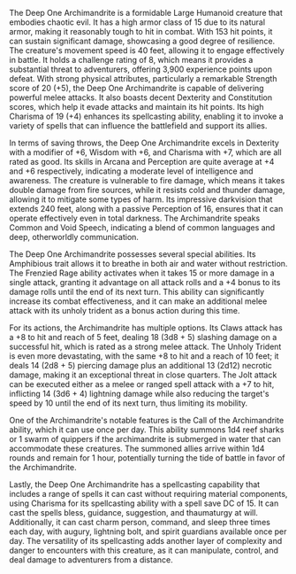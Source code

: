 The Deep One Archimandrite is a formidable Large Humanoid creature that embodies chaotic evil. It has a high armor class of 15 due to its natural armor, making it reasonably tough to hit in combat. With 153 hit points, it can sustain significant damage, showcasing a good degree of resilience. The creature's movement speed is 40 feet, allowing it to engage effectively in battle. It holds a challenge rating of 8, which means it provides a substantial threat to adventurers, offering 3,900 experience points upon defeat. With strong physical attributes, particularly a remarkable Strength score of 20 (+5), the Deep One Archimandrite is capable of delivering powerful melee attacks. It also boasts decent Dexterity and Constitution scores, which help it evade attacks and maintain its hit points. Its high Charisma of 19 (+4) enhances its spellcasting ability, enabling it to invoke a variety of spells that can influence the battlefield and support its allies. 

In terms of saving throws, the Deep One Archimandrite excels in Dexterity with a modifier of +6, Wisdom with +6, and Charisma with +7, which are all rated as good. Its skills in Arcana and Perception are quite average at +4 and +6 respectively, indicating a moderate level of intelligence and awareness. The creature is vulnerable to fire damage, which means it takes double damage from fire sources, while it resists cold and thunder damage, allowing it to mitigate some types of harm. Its impressive darkvision that extends 240 feet, along with a passive Perception of 16, ensures that it can operate effectively even in total darkness. The Archimandrite speaks Common and Void Speech, indicating a blend of common languages and deep, otherworldly communication.

The Deep One Archimandrite possesses several special abilities. Its Amphibious trait allows it to breathe in both air and water without restriction. The Frenzied Rage ability activates when it takes 15 or more damage in a single attack, granting it advantage on all attack rolls and a +4 bonus to its damage rolls until the end of its next turn. This ability can significantly increase its combat effectiveness, and it can make an additional melee attack with its unholy trident as a bonus action during this time.

For its actions, the Archimandrite has multiple options. Its Claws attack has a +8 to hit and reach of 5 feet, dealing 18 (3d8 + 5) slashing damage on a successful hit, which is rated as a strong melee attack. The Unholy Trident is even more devastating, with the same +8 to hit and a reach of 10 feet; it deals 14 (2d8 + 5) piercing damage plus an additional 13 (2d12) necrotic damage, making it an exceptional threat in close quarters. The Jolt attack can be executed either as a melee or ranged spell attack with a +7 to hit, inflicting 14 (3d6 + 4) lightning damage while also reducing the target's speed by 10 until the end of its next turn, thus limiting its mobility.

One of the Archimandrite's notable features is the Call of the Archimandrite ability, which it can use once per day. This ability summons 1d4 reef sharks or 1 swarm of quippers if the archimandrite is submerged in water that can accommodate these creatures. The summoned allies arrive within 1d4 rounds and remain for 1 hour, potentially turning the tide of battle in favor of the Archimandrite.

Lastly, the Deep One Archimandrite has a spellcasting capability that includes a range of spells it can cast without requiring material components, using Charisma for its spellcasting ability with a spell save DC of 15. It can cast the spells bless, guidance, suggestion, and thaumaturgy at will. Additionally, it can cast charm person, command, and sleep three times each day, with augury, lightning bolt, and spirit guardians available once per day. The versatility of its spellcasting adds another layer of complexity and danger to encounters with this creature, as it can manipulate, control, and deal damage to adventurers from a distance.